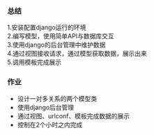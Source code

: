 ### 总结

  1.安装配置django运行的环境  
  2.编写模型，使用简单API与数据库交互  
  3.使用django的后台管理中维护数据  
  4.通过视图接收请求，通过模型获取数据，展示出来  
  5.调用模板完成展示  

### 作业

* 设计一对多关系的两个模型类  
* 使用django后台管理  
* 通过视图、urlconf、模板完成数据的展示  
* 控制在2个小时之内完成  
